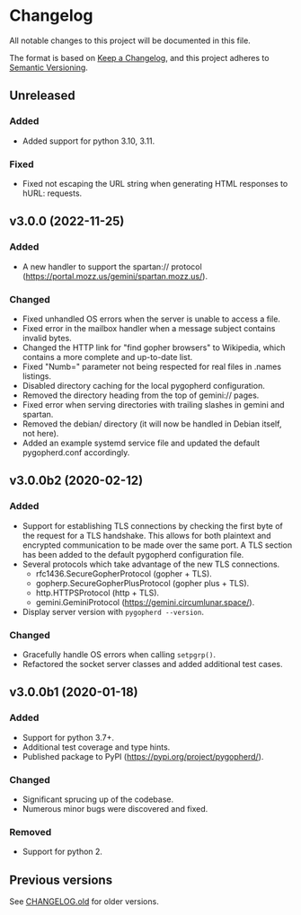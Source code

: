 # Changelog

All notable changes to this project will be documented in this file.

The format is based on [Keep a Changelog](https://keepachangelog.com/en/1.0.0/),
and this project adheres to [Semantic Versioning](https://semver.org/spec/v2.0.0.html).

## Unreleased

### Added

- Added support for python 3.10, 3.11.

### Fixed

- Fixed not escaping the URL string when generating HTML responses to hURL: requests.

## v3.0.0 (2022-11-25)

### Added

- A new handler to support the spartan:// protocol (https://portal.mozz.us/gemini/spartan.mozz.us/).

### Changed

- Fixed unhandled OS errors when the server is unable to access a file.
- Fixed error in the mailbox handler when a message subject contains invalid bytes.
- Changed the HTTP link for "find gopher browsers" to Wikipedia, which
  contains a more complete and up-to-date list.
- Fixed "Numb=" parameter not being respected for real files in .names listings.
- Disabled directory caching for the local pygopherd configuration.
- Removed the directory heading from the top of gemini:// pages.
- Fixed error when serving directories with trailing slashes in gemini and spartan.
- Removed the debian/ directory (it will now be handled in Debian 
  itself, not here).
- Added an example systemd service file and updated the default 
  pygopherd.conf accordingly.

## v3.0.0b2 (2020-02-12)

### Added

- Support for establishing TLS connections by checking the first byte of the
  request for a TLS handshake. This allows for both plaintext and encrypted
  communication to be made over the same port. A TLS section has been added to
  the default pygopherd configuration file.
- Several protocols which take advantage of the new TLS connections.
    - rfc1436.SecureGopherProtocol (gopher + TLS).
    - gopherp.SecureGopherPlusProtocol (gopher plus + TLS).
    - http.HTTPSProtocol (http + TLS).
    - gemini.GeminiProtocol (https://gemini.circumlunar.space/).
- Display server version with ``pygopherd --version``.

### Changed

- Gracefully handle OS errors when calling ``setpgrp()``.
- Refactored the socket server classes and added additional test cases.

## v3.0.0b1 (2020-01-18)

### Added

- Support for python 3.7+.
- Additional test coverage and type hints.
- Published package to PyPI (https://pypi.org/project/pygopherd/).

### Changed

- Significant sprucing up of the codebase.
- Numerous minor bugs were discovered and fixed.

### Removed

- Support for python 2.

## Previous versions

See [CHANGELOG.old](CHANGELOG.old) for older versions.
